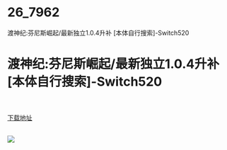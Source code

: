 # 26_7962
渡神纪:芬尼斯崛起/最新独立1.0.4升补 [本体自行搜索]-Switch520
# 渡神纪:芬尼斯崛起/最新独立1.0.4升补 [本体自行搜索]-Switch520
 <br/></br>
[下载地址](https://www.switch520.cc/article/7962 "下载地址")
<br/></br>

<p><img src="https://www.switch520.cc/muke_img/upload_art_editor_20201202-1_24d0e66dcc0210cc23098032a6e17607.jpg"></p>
<p><strong><span style="color:#D9D9D9">&nbsp;</span></strong></p>
<p><strong><span style="color:#D9D9D9">&nbsp;</span></strong></p>
